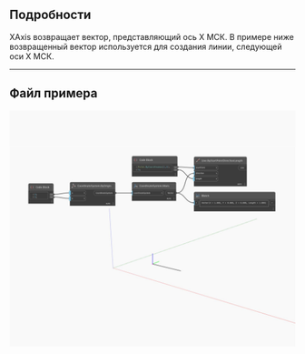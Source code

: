 ## Подробности
XAxis возвращает вектор, представляющий ось X МСК. В примере ниже возвращенный вектор используется для создания линии, следующей оси X МСК.
___
## Файл примера

![XAxis](./Autodesk.DesignScript.Geometry.CoordinateSystem.XAxis_img.jpg)

